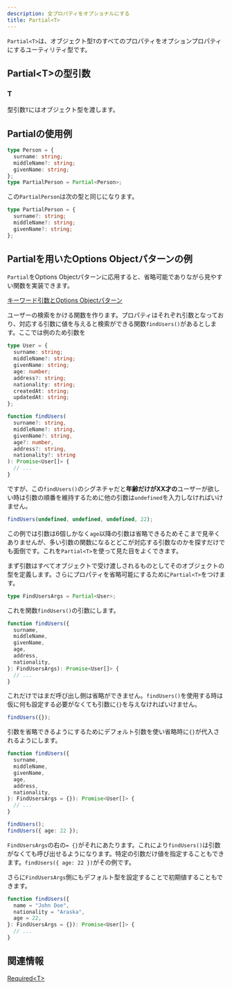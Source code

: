 ```yaml
---
description: 全プロパティをオプショナルにする
title: Partial<T>
---
```


`Partial<T>`は、オブジェクト型`T`のすべてのプロパティをオプションプロパティにするユーティリティ型です。

## Partial&lt;T>の型引数

### T

型引数`T`にはオブジェクト型を渡します。

## Partialの使用例

```ts
type Person = {
  surname: string;
  middleName?: string;
  givenName: string;
};
type PartialPerson = Partial<Person>;
```

この`PartialPerson`は次の型と同じになります。

```ts
type PartialPerson = {
  surname?: string;
  middleName?: string;
  givenName?: string;
};
```

## Partialを用いたOptions Objectパターンの例

`Partial`をOptions Objectパターンに応用すると、省略可能でありながら見やすい関数を実装できます。

[キーワード引数とOptions Objectパターン](../../functions/keyword-arguments-and-options-object-pattern.md)

ユーザーの検索をかける関数を作ります。プロパティはそれぞれ引数となっており、対応する引数に値を与えると検索ができる関数`findUsers()`があるとします。ここでは例のため引数を

```ts
type User = {
  surname: string;
  middleName?: string;
  givenName: string;
  age: number;
  address?: string;
  nationality: string;
  createdAt: string;
  updatedAt: string;
};

function findUsers(
  surname?: string,
  middleName?: string,
  givenName?: string,
  age?: number,
  address?: string,
  nationality?: string
): Promise<User[]> {
  // ...
}
```

ですが、この`findUsers()`のシグネチャだと**年齢だけがXX才の**ユーザーが欲しい時は引数の順番を維持するために他の引数は`undefined`を入力しなければいけません。

```ts
findUsers(undefined, undefined, undefined, 22);
```

この例では引数は6個しかなく`age`以降の引数は省略できるためそこまで見辛くありませんが、多い引数の関数になるとどこが対応する引数なのかを探すだけでも面倒です。これを`Partial<T>`を使って見た目をよくできます。

まず引数はすべてオブジェクトで受け渡しされるものとしてそのオブジェクトの型を定義します。さらにプロパティを省略可能にするために`Partial<T>`をつけます。

```ts
type FindUsersArgs = Partial<User>;
```

これを関数`findUsers()`の引数にします。

```ts
function findUsers({
  surname,
  middleName,
  givenName,
  age,
  address,
  nationality,
}: FindUsersArgs): Promise<User[]> {
  // ...
}
```

これだけではまだ呼び出し側は省略ができません。`findUsers()`を使用する時は仮に何も設定する必要がなくても引数に`{}`を与えなければいけません。

```ts
findUsers({});
```

引数を省略できるようにするためにデフォルト引数を使い省略時に`{}`が代入されるようにします。

```ts
function findUsers({
  surname,
  middleName,
  givenName,
  age,
  address,
  nationality,
}: FindUsersArgs = {}): Promise<User[]> {
  // ...
}

findUsers();
findUsers({ age: 22 });
```

`FindUsersArgs`の右の`= {}`がそれにあたります。これにより`findUsers()`は引数がなくても呼び出せるようになります。特定の引数だけ値を指定することもできます。`findUsers({ age: 22 })`がその例です。

さらに`FindUsersArgs`側にもデフォルト型を設定することで初期値することもできます。

```ts
function findUsers({
  name = "John Doe",
  nationality = "Araska",
  age = 22,
}: FindUsersArgs = {}): Promise<User[]> {
  // ...
}
```

## 関連情報

[Required&lt;T>](required.md)
